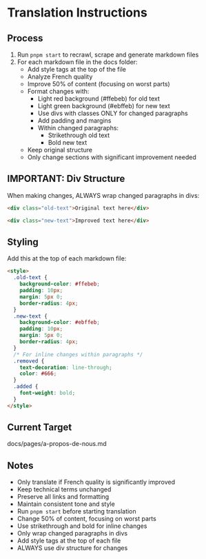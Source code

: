 # Translation Instructions

## Process

1. Run `pnpm start` to recrawl, scrape and generate markdown files
2. For each markdown file in the docs folder:
   - Add style tags at the top of the file
   - Analyze French quality
   - Improve 50% of content (focusing on worst parts)
   - Format changes with:
     - Light red background (#ffebeb) for old text
     - Light green background (#ebffeb) for new text
     - Use divs with classes ONLY for changed paragraphs
     - Add padding and margins
     - Within changed paragraphs:
       - Strikethrough old text
       - Bold new text
   - Keep original structure
   - Only change sections with significant improvement needed

## IMPORTANT: Div Structure

When making changes, ALWAYS wrap changed paragraphs in divs:

```html
<div class="old-text">Original text here</div>

<div class="new-text">Improved text here</div>
```

## Styling

Add this at the top of each markdown file:

```html
<style>
  .old-text {
    background-color: #ffebeb;
    padding: 10px;
    margin: 5px 0;
    border-radius: 4px;
  }
  .new-text {
    background-color: #ebffeb;
    padding: 10px;
    margin: 5px 0;
    border-radius: 4px;
  }
  /* For inline changes within paragraphs */
  .removed {
    text-decoration: line-through;
    color: #666;
  }
  .added {
    font-weight: bold;
  }
</style>
```

## Current Target

docs/pages/a-propos-de-nous.md

## Notes

- Only translate if French quality is significantly improved
- Keep technical terms unchanged
- Preserve all links and formatting
- Maintain consistent tone and style
- Run `pnpm start` before starting translation
- Change 50% of content, focusing on worst parts
- Use strikethrough and bold for inline changes
- Only wrap changed paragraphs in divs
- Add style tags at the top of each file
- ALWAYS use div structure for changes
